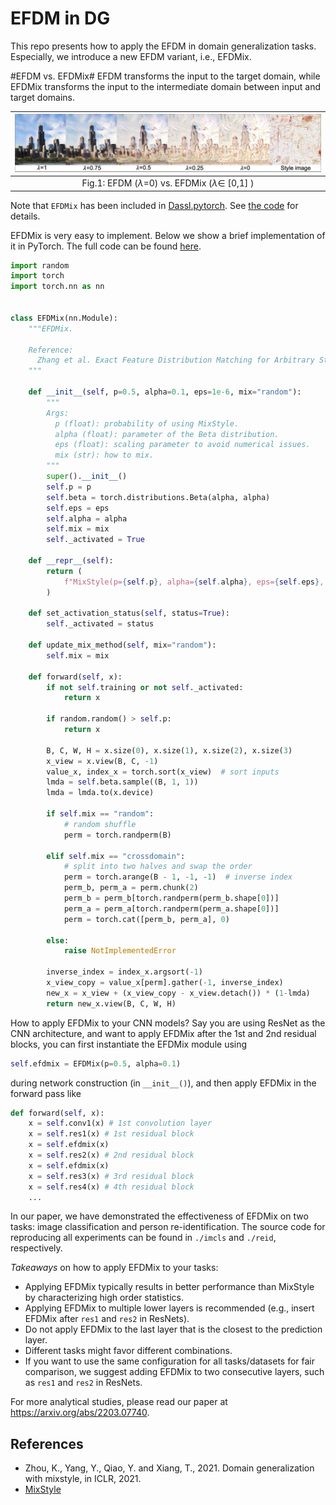 # EFDM in DG

This repo presents how to apply the EFDM in domain generalization tasks. Especially, we introduce a new EFDM variant, i.e., EFDMix.

#EFDM vs. EFDMix#
EFDM transforms the input to the target domain, while EFDMix transforms the input to the intermediate domain between input and target domains. 

| ![content_style_trade_off.png](content_style_trade_off.png) |
|:-------------:|
| Fig.1: EFDM ($\lambda$=0) vs. EFDMix ($\lambda \in$ [0,1] )     |


Note that `EFDMix` has been included in [Dassl.pytorch](https://github.com/KaiyangZhou/Dassl.pytorch). See [the code](https://github.com/KaiyangZhou/Dassl.pytorch/blob/master/dassl/modeling/backbone/resnet.py#L439) for details.

EFDMix is very easy to implement. Below we show a brief implementation of it in PyTorch. The full code can be found [here](https://github.com/KaiyangZhou/Dassl.pytorch/blob/master/dassl/modeling/ops/efdmix.py).

```python
import random
import torch
import torch.nn as nn


class EFDMix(nn.Module):
    """EFDMix.

    Reference:
      Zhang et al. Exact Feature Distribution Matching for Arbitrary Style Transfer and Domain Generalization. CVPR 2022.
    """

    def __init__(self, p=0.5, alpha=0.1, eps=1e-6, mix="random"):
        """
        Args:
          p (float): probability of using MixStyle.
          alpha (float): parameter of the Beta distribution.
          eps (float): scaling parameter to avoid numerical issues.
          mix (str): how to mix.
        """
        super().__init__()
        self.p = p
        self.beta = torch.distributions.Beta(alpha, alpha)
        self.eps = eps
        self.alpha = alpha
        self.mix = mix
        self._activated = True

    def __repr__(self):
        return (
            f"MixStyle(p={self.p}, alpha={self.alpha}, eps={self.eps}, mix={self.mix})"
        )

    def set_activation_status(self, status=True):
        self._activated = status

    def update_mix_method(self, mix="random"):
        self.mix = mix

    def forward(self, x):
        if not self.training or not self._activated:
            return x

        if random.random() > self.p:
            return x

        B, C, W, H = x.size(0), x.size(1), x.size(2), x.size(3)
        x_view = x.view(B, C, -1)
        value_x, index_x = torch.sort(x_view)  # sort inputs
        lmda = self.beta.sample((B, 1, 1))
        lmda = lmda.to(x.device)

        if self.mix == "random":
            # random shuffle
            perm = torch.randperm(B)

        elif self.mix == "crossdomain":
            # split into two halves and swap the order
            perm = torch.arange(B - 1, -1, -1)  # inverse index
            perm_b, perm_a = perm.chunk(2)
            perm_b = perm_b[torch.randperm(perm_b.shape[0])]
            perm_a = perm_a[torch.randperm(perm_a.shape[0])]
            perm = torch.cat([perm_b, perm_a], 0)

        else:
            raise NotImplementedError

        inverse_index = index_x.argsort(-1)
        x_view_copy = value_x[perm].gather(-1, inverse_index)
        new_x = x_view + (x_view_copy - x_view.detach()) * (1-lmda)
        return new_x.view(B, C, W, H)

```

How to apply EFDMix to your CNN models? Say you are using ResNet as the CNN architecture, and want to apply EFDMix after the 1st and 2nd residual blocks, you can first instantiate the EFDMix module using
```python
self.efdmix = EFDMix(p=0.5, alpha=0.1)
```
during network construction (in `__init__()`), and then apply EFDMix in the forward pass like
```python
def forward(self, x):
    x = self.conv1(x) # 1st convolution layer
    x = self.res1(x) # 1st residual block
    x = self.efdmix(x)
    x = self.res2(x) # 2nd residual block
    x = self.efdmix(x)
    x = self.res3(x) # 3rd residual block
    x = self.res4(x) # 4th residual block
    ...
```

In our paper, we have demonstrated the effectiveness of EFDMix on two tasks: image classification and person re-identification. 
The source code for reproducing all experiments can be found in `./imcls` and `./reid`, respectively.

*Takeaways* on how to apply EFDMix to your tasks:
- Applying EFDMix typically results in better performance than MixStyle by characterizing high order statistics.
- Applying EFDMix to multiple lower layers is recommended (e.g., insert EFDMix after `res1` and `res2` in ResNets).
- Do not apply EFDMix to the last layer that is the closest to the prediction layer.
- Different tasks might favor different combinations.
- If you want to use the same configuration for all tasks/datasets for fair comparison, we suggest adding EFDMix to two consecutive layers, such as `res1` and `res2` in ResNets.

For more analytical studies, please read our paper at https://arxiv.org/abs/2203.07740.

## References
- Zhou, K., Yang, Y., Qiao, Y. and Xiang, T., 2021. Domain generalization with mixstyle, in ICLR, 2021.
- [MixStyle](https://github.com/KaiyangZhou/mixstyle-release)
